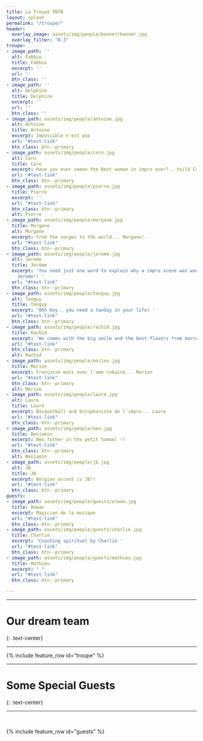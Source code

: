 ```yaml
---
title: La Troupe TNTB
layout: splash
permalink: "/troupe/"
header:
  overlay_image: assets/img/people/banner/banner.jpg
  overlay_filter: "0.3"
troupe:
- image_path: ''
  alt: Fabbio
  title: Fabbio
  excerpt: ''
  url: ''
  btn_class: ''
- image_path: ''
  alt: Delphine
  title: Delphine
  excerpt: ''
  url: ''
  btn_class: ''
- image_path: assets/img/people/antoine.jpg
  alt: Antoine
  title: Antoine
  excerpt: Impossible n'est pas
  url: "#test-link"
  btn_class: btn--primary
- image_path: assets/img/people/caro.jpg
  alt: Caro
  title: Caro
  excerpt: Have you ever seeen the Best woman in impro ever?.. Voilà Caro!
  url: "#test-link"
  btn_class: btn--primary
- image_path: assets/img/people/pierre.jpg
  title: Pierre
  excerpt: ''
  url: "#test-link"
  btn_class: btn--primary
  alt: Pierre
- image_path: assets/img/people/morgane.jpg
  title: Morgane
  alt: Morgane
  excerpt: From the vosges to the world... Morgane!.
  url: "#test-link"
  btn_class: btn--primary
- image_path: assets/img/people/jerome.jpg
  alt: Jerome
  title: Jérôme
  excerpt: 'You need just one word to explain why a impro scene was wonderful....C''est
    Jerome!! '
  url: "#test-link"
  btn_class: btn--primary
- image_path: assets/img/people/tanguy.jpg
  alt: Tanguy
  title: Tanguy
  excerpt: 'Ohh boy.. you need a tanGuy in your life! '
  url: "#test-link"
  btn_class: btn--primary
- image_path: assets/img/people/rachid.jpg
  title: Rachid
  excerpt: 'He comes with the big smile and the best flavors from marroc..Rachid '
  url: "#test-link"
  btn_class: btn--primary
  alt: Rachid
- image_path: assets/img/people/marion.jpg
  title: Marion
  excerpt: Française mais avec l'ame cubaine... Marion
  url: "#test-link"
  btn_class: btn--primary
  alt: Marion
- image_path: assets/img/people/laure.jpg
  alt: Laure
  title: Laure
  excerpt: Basquetball and Ortophoniste de l'impro... Laure
  url: "#test-link"
  btn_class: btn--primary
- image_path: assets/img/people/ben.jpg
  title: Benjamin
  excerpt: New father in the petit Samuel !!
  url: "#test-link"
  btn_class: btn--primary
  alt: Benjamin
- image_path: assets/img/people/jb.jpg
  alt: JB
  title: JB
  excerpt: Belgian accent is JB!!
  url: "#test-link"
  btn_class: btn--primary
guests:
- image_path: assets/img/people/guests/erwan.jpg
  title: Rewan
  excerpt: Magicien de la musique
  url: "#test-link"
  btn_class: btn--primary
- image_path: assets/img/people/guests/charlie.jpg
  title: Charlie
  excerpt: 'Coaching spirituel by Charlie '
  url: "#test-link"
  btn_class: btn--primary
- image_path: assets/img/people/guests/mathieu.jpg
  title: Mathieu
  excerpt: " "
  url: "#test-link"
  btn_class: btn--primary

---
```

---
# Our dream team
{: .text-center}

----



{% include feature_row id="troupe" %}


---

# Some Special Guests
{: .text-center}

---
<br>


{% include feature_row id="guests"  %}
